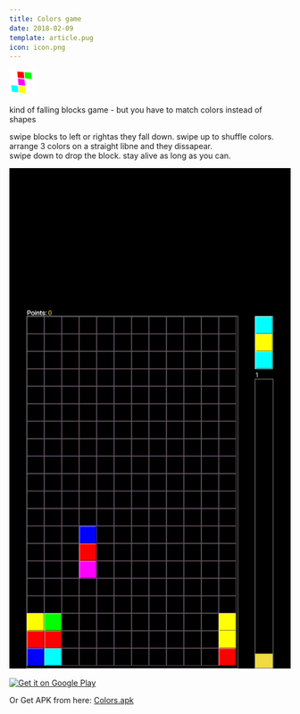 ```yaml
---
title: Colors game
date: 2018-02-09
template: article.pug
icon: icon.png
---
```


<span class="icon">

![icon](icon.png)

</span>

kind of falling blocks game -  but you have to match colors instead of shapes

<span class="more"></span>

swipe blocks to left or rightas they fall down.  swipe up to shuffle colors. arrange 3 colors on a straight libne and they dissapear.  
swipe down to drop the block. stay alive as long as you can. 

![Screenshot](screenshot.png)


<a href='https://play.google.com/store/apps/details?id=de.pribluda.games.android.colors&pcampaignid=MKT-Other-global-all-co-prtnr-py-PartBadge-Mar2515-1'><img alt='Get it on Google Play' src='https://play.google.com/intl/en_us/badges/images/generic/en_badge_web_generic.png'/></a>


Or Get APK from here: [Colors.apk](colors.apk)

